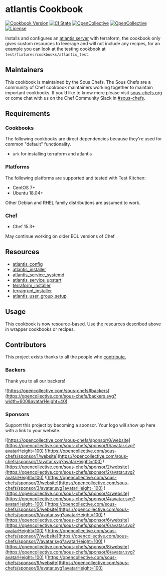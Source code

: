 # atlantis Cookbook

[![Cookbook Version](https://img.shields.io/cookbook/v/atlantis.svg)](https://supermarket.chef.io/cookbooks/atlantis)
[![CI State](https://github.com/sous-chefs/apache2/workflows/ci/badge.svg)](https://github.com/sous-chefs/atlantis/actions?query=workflow%3Aci)
[![OpenCollective](https://opencollective.com/sous-chefs/backers/badge.svg)](#backers)
[![OpenCollective](https://opencollective.com/sous-chefs/sponsors/badge.svg)](#sponsors)
[![License](https://img.shields.io/badge/License-Apache%202.0-green.svg)](https://opensource.org/licenses/Apache-2.0)

Installs and configures an [atlantis server](https://www.runatlantis.io) with terraform, the cookbook only gives custom resources to leverage and will not include any recipes, for an example you can look at the testing cookbook at `test/fixtures/cookbooks/atlantis_test`.

## Maintainers

This cookbook is maintained by the Sous Chefs. The Sous Chefs are a community of Chef cookbook maintainers working together to maintain important cookbooks. If you’d like to know more please visit [sous-chefs.org](https://sous-chefs.org/) or come chat with us on the Chef Community Slack in [#sous-chefs](https://chefcommunity.slack.com/messages/C2V7B88SF).

## Requirements

### Cookbooks

The following cookbooks are direct dependencies because they're used for common "default" functionality.

- `ark` for installing terraform and atlantis

### Platforms

The following platforms are supported and tested with Test Kitchen:

- CentOS 7+
- Ubuntu 18.04+

Other Debian and RHEL family distributions are assumed to work.

### Chef

- Chef 15.3+

May continue working on older EOL versions of Chef

## Resources

- [atlantis_config](https://github.com/sous-chefs/atlantis/blob/master/documentation/resource_atlantis_config.md)
- [atlantis_installer](https://github.com/sous-chefs/atlantis/blob/master/documentation/resource_atlantis_installer.md)
- [atlantis_service_systemd](https://github.com/sous-chefs/atlantis/blob/master/documentation/resource_atlantis_service_systemd.md)
- [atlantis_service_upstart](https://github.com/sous-chefs/atlantis/blob/master/documentation/resource_atlantis_service_upstart.md)
- [terraform_installer](https://github.com/sous-chefs/atlantis/blob/master/documentation/resource_terraform_installer.md)
- [terragrunt_installer](https://github.com/sous-chefs/atlantis/blob/master/documentation/resource_terragrunt_installer.md)
- [atlantis_user_group_setup](https://github.com/sous-chefs/atlantis/blob/master/documentation/resource_atlantis_user_group_setup.md)

## Usage

This cookbook is now resource-based. Use the resources described above in wrapper cookbooks or recipes.

## Contributors

This project exists thanks to all the people who [contribute.](https://opencollective.com/sous-chefs/contributors.svg?width=890&button=false)

### Backers

Thank you to all our backers!

![https://opencollective.com/sous-chefs#backers](https://opencollective.com/sous-chefs/backers.svg?width=600&avatarHeight=40)

### Sponsors

Support this project by becoming a sponsor. Your logo will show up here with a link to your website.

![https://opencollective.com/sous-chefs/sponsor/0/website](https://opencollective.com/sous-chefs/sponsor/0/avatar.svg?avatarHeight=100)
![https://opencollective.com/sous-chefs/sponsor/1/website](https://opencollective.com/sous-chefs/sponsor/1/avatar.svg?avatarHeight=100)
![https://opencollective.com/sous-chefs/sponsor/2/website](https://opencollective.com/sous-chefs/sponsor/2/avatar.svg?avatarHeight=100)
![https://opencollective.com/sous-chefs/sponsor/3/website](https://opencollective.com/sous-chefs/sponsor/3/avatar.svg?avatarHeight=100)
![https://opencollective.com/sous-chefs/sponsor/4/website](https://opencollective.com/sous-chefs/sponsor/4/avatar.svg?avatarHeight=100)
![https://opencollective.com/sous-chefs/sponsor/5/website](https://opencollective.com/sous-chefs/sponsor/5/avatar.svg?avatarHeight=100)
![https://opencollective.com/sous-chefs/sponsor/6/website](https://opencollective.com/sous-chefs/sponsor/6/avatar.svg?avatarHeight=100)
![https://opencollective.com/sous-chefs/sponsor/7/website](https://opencollective.com/sous-chefs/sponsor/7/avatar.svg?avatarHeight=100)
![https://opencollective.com/sous-chefs/sponsor/8/website](https://opencollective.com/sous-chefs/sponsor/8/avatar.svg?avatarHeight=100)
![https://opencollective.com/sous-chefs/sponsor/9/website](https://opencollective.com/sous-chefs/sponsor/9/avatar.svg?avatarHeight=100)

